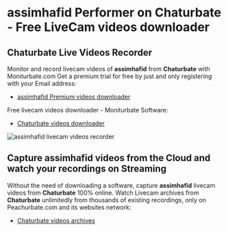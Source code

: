 # assimhafid Performer on Chaturbate - Free LiveCam videos downloader

## Chaturbate Live Videos Recorder

Monitor and record livecam videos of **assimhafid** from **Chaturbate** with Moniturbate.com
Get a premium trial for free by just and only registering with your Email address:
* [assimhafid Premium videos downloader](https://moniturbate.com/request-demo-licence-key.html)

Free livecam videos downloader - Moniturbate Software:
* [Chaturbate videos downloader](https://moniturbate.com/moniturbate-download-software.html)

![assimhafid livecam videos recorder](https://peachurnet.com/templates/moniturbate-software.png)


## Capture assimhafid videos from the Cloud and watch your recordings on Streaming

Without the need of downloading a software, capture **assimhafid** livecam videos from **Chaturbate** 100% online.
Watch Livecam archives from **Chaturbate** unlimitedly from thousands of existing recordings, only on Peachurbate.com and its websites network:
* [Chaturbate videos archives](https://peachurnet.com/)